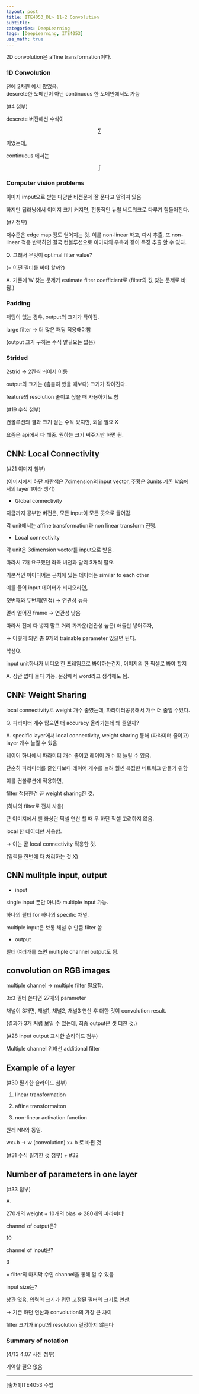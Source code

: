 ```yaml
---
layout: post
title: ITE4053_DL> 11-2 Convolution 
subtitle: 
categories: DeepLearning
tags: [DeepLearning, ITE4053]
use_math: true
---
```


2D convolution은 affine transformation이다.

### 1D Convolution

전에 2차원 예시 봤었음.   
descrete한 도메인이 아닌 continuous 한 도메인에서도 가능

(#4 첨부)

descrete 버전에선 수식이 

$$
\sum
$$

이었는데,

continuous 에서는 

$$
\int
$$

### Computer vision problems

이미지 imput으로 받는 다양한 비전문제 잘 푼다고 알려져 있음

하지만 딥러닝에서 이미지 크기 커지면, 전통적인 뉴럴 네트워크로 다루기 힘들어진다.

(#7 첨부)

저수준은 edge map 정도 얻어지는 것. 이를 non-linear 하고, 다시 추출, 또 non-linear 적용 반복하면 결국 컨볼루션으로 이미지의 우측과 같이 특징 추출 할 수 있다.

Q. 그래서 무엇이 optimal filter value?

(= 어떤 필터를 써야 할까?)

A. 기존에 W 찾는 문제가 estimate filter coefficient로 (filter의 값 찾는 문제로 바뀜.)

### Padding

패딩이 없는 경우, output의 크기가 작아짐.

large filter → 더 많은 패딩 적용해야함

(output 크기 구하는 수식 알필요는 없음)

### Strided

2strid → 2칸씩 띄어서 이동

output의 크기는 (촘촘히 했을 때보다) 크기가 작아진다.

feature의 resolution 줄이고 싶을 때 사용하기도 함

(#19 수식 첨부)

컨볼루션의 결과 크기 얻는 수식 있지만, 외울 필요 X

요즘은 api에서 다 해줌. 원하는 크기 써주기만 하면 됨.

## CNN: Local Connectivity

(#21 이미지 첨부)

(이미지에서 하단 파란색은 7dimension의 input vector, 주황은 3units 기존 학습에서의 layer 1이라 생각)

- Global connectivity

지금까지 공부한 버전은, 모든 input이 모든 곳으로 들어감. 

각 unit에서는 affine transformation과 non linear transform 진행.

- Local connectivity

각 unit은 3dimension vector를 input으로 받음.

따라서 7개 요구했던 좌측 버전과 달리 3개씩 필요.

기본적인 아이디어는 근처에 있는 데이터는 similar to each other 

예를 들어 input 데이터가 비디오라면,

첫번째와 두번째(인접) → 연관성 높음

멀리 떨어진 frame → 연관성 낮음

따라서 전체 다 넣지 말고 거리 가까운(연관성 높은) 애들만 넣어주자,

→ 이렇게 되면 총 9개의 trainable parameter 있으면 된다.

학생Q.

input unit하나가 비디오 한 프레임으로 봐야하는건지, 이미지의 한 픽셀로 봐야 할지

A. 상관 없다 둘다 가능. 문장에서 word라고 생각해도 됨.

## CNN: Weight Sharing

local connectivity로 weight 개수 줄였는데, 파라미터공유해서 개수 더 줄일 수있다.

Q. 파라미터 개수 많으면 더 accuracy 올라가는데 왜 줄일까?

A. specific layer에서 local connectivity, weight sharing 통해 (파라미터 줄이고) layer 개수 늘릴 수 있음

레이어 하나에서 파라미터 개수 줄이고 레이어 개수 확 늘릴 수 있음.

단순히 파라미터를 줄인다보다 레이어 개수를 늘려 훨씬 복잡한 네트워크 만들기 위함

이를 컨볼루션에 적용하면,

filter 적용한건 곧 weight sharing한 것. 

(하나의 filter로 전체 사용)

큰 이미지에서 맨 좌상단 픽셀 연산 할 때 우 하단 픽셀 고려하지 않음.

local 한 데이터만 사용함. 

→ 이는 곧 local connectivity 적용한 것.

(입력을 한번에 다 처리하는 것 X)

## CNN mulitple input, output

- input

single input 뿐만 아니라 multiple input 가능.

하나의 필터 for 하나의 specific 채널.

multiple input은 보통 채널 수 만큼 filter 씀

- output

필터 여러개를 쓰면 multiple channel output도 됨.

## convolution on RGB images

multiple channel → multiple filter 필요함.

3x3 필터 쓴다면 27개의 parameter

채널이 3개면, 채널1, 채널2, 채널3 연산 후 더한 것이 convolution result.

(결과가 3개 처럼 보일 수 있는데, 최종 output은 셋 더한 것.)

(#28 input output 표시한 슬라이드 첨부)

Multiple channel 위해선 additional filter

## Example of a layer

(#30 필기한 슬라이드 첨부)

1) linear transformation

2) affine transformaiton

3) non-linear activation function

원래 NN와 동일.

wx+b → w (convolution) x+ b 로 바뀐 것

(#31 수식 필기한 것 첨부) + #32

## Number of parameters in one layer

(#33 첨부)

A. 

270개의 weight + 10개의 bias ⇒ 280개의 파라미터!

channel of output은?

10

channel of input은?

3

= filter의 마지막 수인 channel을 통해 알 수 있음

input size는?

상관 없음. 입력의 크기가 뭐던 고정된 필터의 크기로 연산.

→ 기존 하던 연산과 convolution의 가장 큰 차이

filter 크기가 input의 resolution 결정하지 않는다

### Summary of notation

(4/13 4:07 사진 첨부)

기억할 필요 없음

---

[4]: /assets/images/post_img/2023-04-06-2Convolution/4.png
[5]: /assets/images/post_img/2023-04-06-2Convolution/5.png
[6]: /assets/images/post_img/2023-04-06-2Convolution/6.png
[7]: /assets/images/post_img/2023-04-06-2Convolution/7.png
[8]: /assets/images/post_img/2023-04-06-2Convolution/8.png
[9]: /assets/images/post_img/2023-04-06-2Convolution/9.png

[10]: /assets/images/post_img/2023-04-06-2Convolution/10.png
[11]: /assets/images/post_img/2023-04-06-2Convolution/11.png

[12]: /assets/images/post_img/2023-04-06-2Convolution/12.png
[13]: /assets/images/post_img/2023-04-06-2Convolution/13.png


[출처1]ITE4053 수업






